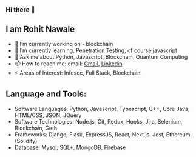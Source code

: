 ### Hi there 👋
## I am Rohit Nawale


- 🔭 I’m currently working on - blockchain
- 🌱 I’m currently learning, Penetration Testing, of course javascript
- 💬 Ask me about Python, Javascript, Blockchain, Quantum Computing
- 📫 How to reach me: email: [Gmail](rohitnawale14@gmail.com),  [Linkedin](https://linkedin.com/in/rohit-nawale-754567151)
- ⚡ Areas of Interest: Infosec, Full Stack, Blockchain

## Language and Tools:
- Software Languages:       Python, Javascript, Typescript, C++, Core Java, HTML/CSS, JSON, JQuery
- Software Technologies:    Node.js, Git, Redux, Hooks, Jira, Selenium, Blockchain, Geth
- Frameworks:               Django, Flask, ExpressJS, React, Next.js, Jest, Ethereum (Solidity)
- Database:                 Mysql, SQL+, MongoDB, Firebase
